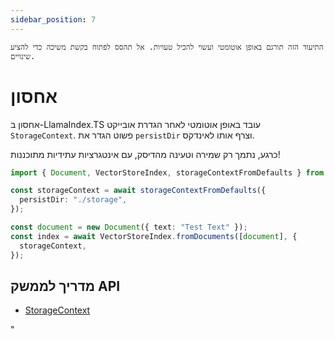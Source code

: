 ```yaml
---
sidebar_position: 7
---
```


`התיעוד הזה תורגם באופן אוטומטי ועשוי להכיל טעויות. אל תהסס לפתוח בקשת משיכה כדי להציע שינויים.`

# אחסון

אחסון ב-LlamaIndex.TS עובד באופן אוטומטי לאחר הגדרת אובייקט `StorageContext`. פשוט הגדר את `persistDir` וצרף אותו לאינדקס.

כרגע, נתמך רק שמירה וטעינה מהדיסק, עם אינטגרציות עתידיות מתוכננות!

```typescript
import { Document, VectorStoreIndex, storageContextFromDefaults } from "./src";

const storageContext = await storageContextFromDefaults({
  persistDir: "./storage",
});

const document = new Document({ text: "Test Text" });
const index = await VectorStoreIndex.fromDocuments([document], {
  storageContext,
});
```

## מדריך לממשק API

- [StorageContext](../../api/interfaces/StorageContext.md)

"
